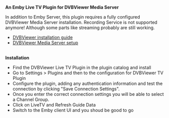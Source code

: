 <strong>An Emby Live TV Plugin for DVBViewer Media Server</strong>

In addition to Emby Server, this plugin requires a fully configured DVBViewer Media Server installation.
Recording Service is not supported anymore! Although some parts like streaming probably are still working.
<ul>
	<li><a href="http://en.dvbviewer.tv/wiki/Installing">DVBViewer installation guide</a></li>
	<li><a href="http://en.dvbviewer.tv/wiki/Recording_Service_Installation_Guide">DVBViewer Media Server setup</a></li>
</ul>

&nbsp;<br />
<strong>Installation</strong></p>

<ul>
	<li>Find the DVBViewer Live TV Plugin in the plugin catalog and install</li>
	<li>Go to Settings > Plugins and then to the configuration for DVBViewer TV Plugin</li>
	<li>Configure the plugin, adding any authentication information and test the connection by clicking "Save Connection Settings".</li>
	<li>Once you enter the correct connection settings you will be able to select a Channel Group.</li>
	<li>Click on LiveTV and Refresh Guide Data</li>
	<li>Switch to the Emby client UI and you shoud be good to go</li>
</ul>
